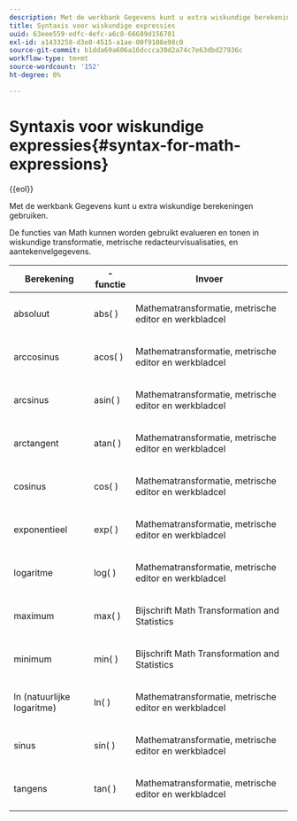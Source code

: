```yaml
---
description: Met de werkbank Gegevens kunt u extra wiskundige berekeningen gebruiken.
title: Syntaxis voor wiskundige expressies
uuid: 63eee559-edfc-4efc-a6c8-66689d156701
exl-id: a1433258-d3e8-4515-a1ae-00f9108e98c0
source-git-commit: b1dda69a606a16dccca30d2a74c7e63dbd27936c
workflow-type: tm+mt
source-wordcount: '152'
ht-degree: 0%

---
```


# Syntaxis voor wiskundige expressies{#syntax-for-math-expressions}

{{eol}}

Met de werkbank Gegevens kunt u extra wiskundige berekeningen gebruiken.

De functies van Math kunnen worden gebruikt evalueren en tonen in wiskundige transformatie, metrische redacteurvisualisaties, en aantekenvelgegevens.

<table id="table_B2A4F9D5938D4756A81ACF6F4D77E63D"> 
 <thead> 
  <tr> 
   <th colname="col1" class="entry"> Berekening </th> 
   <th colname="col02" class="entry"> -functie </th> 
   <th colname="col2" class="entry"> Invoer </th> 
  </tr> 
 </thead>
 <tbody> 
  <tr> 
   <td colname="col1"> <p>absoluut </p> </td> 
   <td colname="col02"> <p>abs( ) </p> </td> 
   <td colname="col2"> <p>Mathematransformatie, metrische editor en werkbladcel </p> </td> 
  </tr> 
  <tr> 
   <td colname="col1"> <p>arccosinus </p> </td> 
   <td colname="col02"> <p>acos( ) </p> </td> 
   <td colname="col2"> <p>Mathematransformatie, metrische editor en werkbladcel </p> </td> 
  </tr> 
  <tr> 
   <td colname="col1"> <p>arcsinus </p> </td> 
   <td colname="col02"> <p>asin( ) </p> </td> 
   <td colname="col2"> <p>Mathematransformatie, metrische editor en werkbladcel </p> </td> 
  </tr> 
  <tr> 
   <td colname="col1"> <p>arctangent </p> </td> 
   <td colname="col02"> <p>atan( ) </p> </td> 
   <td colname="col2"> <p>Mathematransformatie, metrische editor en werkbladcel </p> </td> 
  </tr> 
  <tr> 
   <td colname="col1"> <p>cosinus </p> </td> 
   <td colname="col02"> <p>cos( ) </p> </td> 
   <td colname="col2"> <p>Mathematransformatie, metrische editor en werkbladcel </p> </td> 
  </tr> 
  <tr> 
   <td colname="col1"> <p> exponentieel </p> </td> 
   <td colname="col02"> <p>exp( ) </p> </td> 
   <td colname="col2"> <p>Mathematransformatie, metrische editor en werkbladcel </p> </td> 
  </tr> 
  <tr> 
   <td colname="col1"> <p>logaritme </p> </td> 
   <td colname="col02"> <p>log( ) </p> </td> 
   <td colname="col2"> <p>Mathematransformatie, metrische editor en werkbladcel </p> </td> 
  </tr> 
  <tr> 
   <td colname="col1"> <p>maximum </p> </td> 
   <td colname="col02"> <p>max( ) </p> </td> 
   <td colname="col2"> <p>Bijschrift Math Transformation and Statistics </p> </td> 
  </tr> 
  <tr> 
   <td colname="col1"> <p>minimum </p> </td> 
   <td colname="col02"> <p>min( ) </p> </td> 
   <td colname="col2"> <p>Bijschrift Math Transformation and Statistics </p> </td> 
  </tr> 
  <tr> 
   <td colname="col1"> <p>ln (natuurlijke logaritme) </p> </td> 
   <td colname="col02"> <p>ln( ) </p> </td> 
   <td colname="col2"> <p>Mathematransformatie, metrische editor en werkbladcel </p> </td> 
  </tr> 
  <tr> 
   <td colname="col1"> <p>sinus </p> </td> 
   <td colname="col02"> <p>sin( ) </p> </td> 
   <td colname="col2"> <p>Mathematransformatie, metrische editor en werkbladcel </p> </td> 
  </tr> 
  <tr> 
   <td colname="col1"> <p>tangens </p> </td> 
   <td colname="col02"> <p>tan( ) </p> </td> 
   <td colname="col2"> <p>Mathematransformatie, metrische editor en werkbladcel </p> </td> 
  </tr> 
 </tbody> 
</table>
